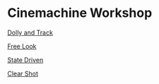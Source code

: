 # Cinemachine Workshop

[Dolly and Track](https://github.com/L5478/CinemachineWorkshop/blob/master/Dolly.md)

[Free Look](https://github.com/L5478/CinemachineWorkshop/blob/master/FreeLook.md)

[State Driven](https://github.com/L5478/CinemachineWorkshop/blob/master/StateDriven.md)

[Clear Shot](https://github.com/L5478/CinemachineWorkshop/blob/master/ClearShot.md)
